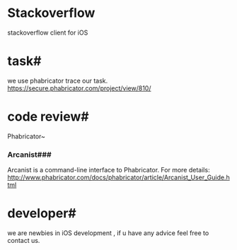 Stackoverflow
=============

stackoverflow client for iOS


# task#

we use phabricator trace our task. <https://secure.phabricator.com/project/view/810/>

# code review#

Phabricator~
### Arcanist###
Arcanist is a command-line interface to Phabricator. 
For more details: <http://www.phabricator.com/docs/phabricator/article/Arcanist_User_Guide.html>

# developer#

we are newbies in iOS development , if u have any advice feel free to contact us.
